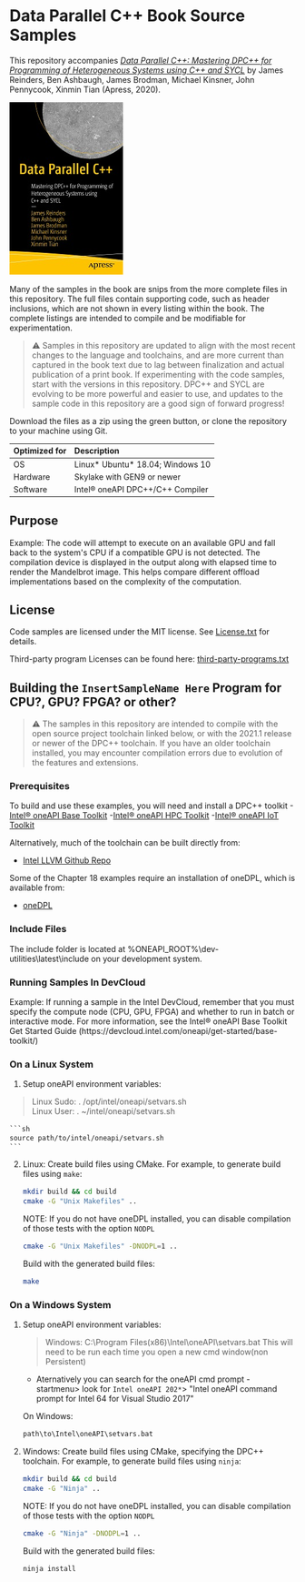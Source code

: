 # Data Parallel C++ Book Source Samples

This repository accompanies
[*Data Parallel C++: Mastering DPC++ for Programming of Heterogeneous Systems using C++ and SYCL*](https://www.apress.com/9781484255735)
by James Reinders, Ben Ashbaugh, James Brodman, Michael Kinsner, John
Pennycook, Xinmin Tian (Apress, 2020).

[comment]: #cover
![Cover image](9781484255735.jpg)

Many of the samples in the book are snips from the more complete files in this repository. The full files contain supporting code, such as header inclusions, which are not shown in every listing within the book. The complete listings are intended to compile and be modifiable for experimentation.

> :warning: Samples in this repository are updated to align with the most recent changes to the language and toolchains, and are more current than captured in the book text due to lag between finalization and actual publication of a print book. If experimenting with the code samples, start with the versions in this repository. DPC++ and SYCL are evolving to be more powerful and easier to use, and updates to the sample code in this repository are a good sign of forward progress!

Download the files as a zip using the green button, or clone the repository to
your machine using Git.

| Optimized for                       | Description
|:---                               |:---
| OS                                | Linux* Ubuntu* 18.04; Windows 10
| Hardware                          | Skylake with GEN9 or newer
| Software                          | Intel&reg; oneAPI DPC++/C++ Compiler

## Purpose
<add the purpose for this sample> Example: The code will attempt to execute on an available GPU and fall back to the system's CPU if a compatible GPU is not detected.  The compilation device is displayed in the output along with elapsed time to render the Mandelbrot image. This helps compare different offload implementations based on the complexity of the computation.
## License  
Code samples are licensed under the MIT license. See
[License.txt](https://github.com/oneapi-src/oneAPI-samples/blob/master/License.txt) for details.

Third-party program Licenses can be found here: [third-party-programs.txt](https://github.com/oneapi-src/oneAPI-samples/blob/master/third-party-programs.txt)

## Building the `InsertSampleName Here` Program for CPU?, GPU? FPGA? or other?

> :warning: The samples in this repository are intended to compile with the open source project toolchain linked below, or with the 2021.1 release or newer of the DPC++ toolchain. If you have an older toolchain installed, you may encounter compilation errors due to evolution of the features and extensions.
### Prerequisites

To build and use these examples, you will need and install a DPC++ toolkit
-[Intel® oneAPI Base Toolkit](https://software.intel.com/content/www/us/en/develop/tools/oneapi/base-toolkit.html)
-[Intel® oneAPI HPC Toolkit](https://software.intel.com/content/www/us/en/develop/tools/oneapi/hpc-toolkit.html)
-[Intel® oneAPI IoT Toolkit](https://software.intel.com/content/www/us/en/develop/tools/oneapi/iot-toolkit.html)

Alternatively, much of the toolchain can be built directly from:

- [Intel LLVM Github Repo](https://github.com/intel/llvm)

Some of the Chapter 18 examples require an installation of oneDPL, which is available from:
- [oneDPL](https://github.com/oneapi-src/oneDPL)

### Include Files
The include folder is located at %ONEAPI_ROOT%\dev-utilities\latest\include on your development system.

### Running Samples In DevCloud
<add additional details for running this sample on Devcloud>
Example: If running a sample in the Intel DevCloud, remember that you must specify the compute node (CPU, GPU, FPGA) and whether to run in batch or interactive mode. For more information, see the Intel® oneAPI Base Toolkit Get Started Guide (https://devcloud.intel.com/oneapi/get-started/base-toolkit/)

### On a Linux System

1. Setup oneAPI environment variables:
> Linux Sudo: . /opt/intel/oneapi/setvars.sh  
> Linux User: . ~/intel/oneapi/setvars.sh  

    ```sh
    source path/to/intel/oneapi/setvars.sh
    ```
2. Linux: Create build files using CMake.
   For example, to generate build files using `make`:
   
    ```sh
    mkdir build && cd build
    cmake -G "Unix Makefiles" ..
    ```

    NOTE: If you do not have oneDPL installed, you can disable compilation of
    those tests with the option `NODPL`

    ```sh
    cmake -G "Unix Makefiles" -DNODPL=1 ..
    ```
    Build with the generated build files:
    ```sh
    make
    ```

### On a Windows System

1. Setup oneAPI environment variables:
    > Windows: C:\Program Files(x86)\Intel\oneAPI\setvars.bat
    This will need to be run each time you open a new cmd window(non Persistent)
    - Aternatively you can search for the oneAPI cmd prompt - startmenu> look for `Intel oneAPI 202*`> "Intel oneAPI command prompt for Intel 64 for Visual Studio 2017"  

    On Windows:

    ```sh
    path\to\Intel\oneAPI\setvars.bat
    ```

2. Windows: Create build files using CMake, specifying the DPC++ toolchain.
   For example, to generate build files using `ninja`:

    ```sh
    mkdir build && cd build
    cmake -G "Ninja" ..
    ```

    NOTE: If you do not have oneDPL installed, you can disable compilation of
    those tests with the option `NODPL`

    ```sh
    cmake -G "Ninja" -DNODPL=1 ..
    ```
    Build with the generated build files:
    ```sh
    ninja install
    ```
